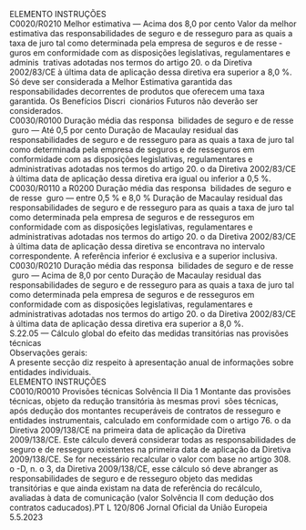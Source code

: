  
ELEMENTO  INSTRUÇÕES  
C0020/R0210  Melhor estimativa — Acima 
dos 8,0 por cento  Valor da melhor estimativa das responsabilidades de seguro e de resseguro para as 
quais a taxa de juro tal como determinada pela empresa de seguros e de resse ­
guros em conformidade com as disposições legislativas, regulamentares e adminis ­
trativas adotadas nos termos do artigo 20.  o da Diretiva 2002/83/CE à última data 
de aplicação dessa diretiva era superior a 8,0 %. 
Só deve ser considerada a Melhor Estimativa garantida das responsabilidades 
decorrentes de produtos que oferecem uma taxa garantida. Os Benefícios Discri ­
cionários Futuros não deverão ser considerados.  
C0030/R0100  Duração média das responsa ­
bilidades de seguro e de resse ­
guro — Até 0,5 por cento  Duração de Macaulay residual das responsabilidades de seguro e de resseguro para 
as quais a taxa de juro tal como determinada pela empresa de seguros e de 
resseguros em conformidade com as disposições legislativas, regulamentares e 
administrativas adotadas nos termos do artigo 20.  o da Diretiva 2002/83/CE à 
última data de aplicação dessa diretiva era igual ou inferior a 0,5 %.  
C0030/R0110 
a R0200  Duração média das responsa ­
bilidades de seguro e de resse ­
guro — entre 0,5 % e 8,0 %  Duração de Macaulay residual das responsabilidades de seguro e de resseguro para 
as quais a taxa de juro tal como determinada pela empresa de seguros e de 
resseguros em conformidade com as disposições legislativas, regulamentares e 
administrativas adotadas nos termos do artigo 20.  o da Diretiva 2002/83/CE à 
última data de aplicação dessa diretiva se encontrava no intervalo correspondente. 
A referência inferior é exclusiva e a superior inclusiva.  
C0030/R0210  Duração média das responsa ­
bilidades de seguro e de resse ­
guro — Acima de 8,0 por 
cento  Duração de Macaulay residual das responsabilidades de seguro e de resseguro para 
as quais a taxa de juro tal como determinada pela empresa de seguros e de 
resseguros em conformidade com as disposições legislativas, regulamentares e 
administrativas adotadas nos termos do artigo 20.  o da Diretiva 2002/83/CE à 
última data de aplicação dessa diretiva era superior a 8,0 %.  
S.22.05 — Cálculo global do efeito das medidas transitórias nas provisões técnicas  
Observações gerais:  
A presente secção diz respeito à apresentação anual de informações sobre entidades individuais.  
ELEMENTO  INSTRUÇÕES  
C0010/R0010  Provisões técnicas Solvência II 
Dia 1  Montante das provisões técnicas, objeto da redução transitória às mesmas provi ­
sões técnicas, após dedução dos montantes recuperáveis de contratos de resseguro 
e entidades instrumentais, calculado em conformidade com o artigo 76.  o da 
Diretiva 2009/138/CE na primeira data de aplicação da Diretiva 2009/138/CE. 
Este cálculo deverá considerar todas as responsabilidades de seguro e de resseguro 
existentes na primeira data de aplicação da Diretiva 2009/138/CE. 
Se for necessário recalcular o valor com base no artigo 308.  o -D, n.  o 3, da 
Diretiva 2009/138/CE, esse cálculo só deve abranger as responsabilidades de 
seguro e de resseguro objeto das medidas transitórias e que ainda existam na 
data de referência do recálculo, avaliadas à data de comunicação (valor Solvência 
II com dedução dos contratos caducados).PT  L 120/806 Jornal Oficial da União Europeia 5.5.2023